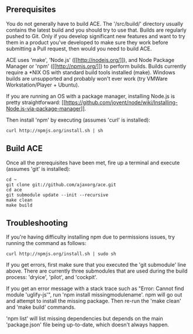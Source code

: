## Prerequisites

You do not generally have to build ACE.  The '/src/build/' directory usually contains the latest build and you should try to use that.  Builds are regularly pushed to Git.  Only if you develop significant new features and want to try them in a product you've developed to make sure they work before submitting a Pull request, then would you need to build ACE.

ACE uses 'make', 'Node.js' ([[http://nodejs.org/]]), and Node Package Manager or 'npm' ([[http://npmjs.org/]]) to perform builds.  Builds currently require a *NIX OS with standard build tools installed (make).  Windows builds are unsupported and probably won't ever work (try VMWare Workstation/Player + Ubuntu).

If you are running an OS with a package manager, installing Node.js is pretty straightforward:  [[https://github.com/joyent/node/wiki/Installing-Node.js-via-package-manager]].

Then install 'npm' by executing (assumes 'curl' is installed):

    curl http://npmjs.org/install.sh | sh

## Build ACE

Once all the prerequisites have been met, fire up a terminal and execute (assumes 'git' is installed):

    cd ~
    git clone git://github.com/ajaxorg/ace.git
    cd ace
    git submodule update --init --recursive
    make clean
    make build

## Troubleshooting

If you're having difficulty installing npm due to permissions issues, try running the command as follows:

    curl http://npmjs.org/install.sh | sudo sh

If you get errors, first make sure that you executed the 'git submodule' line above.  There are currently three submodules that are used during the build process:  'dryice', 'pilot', and 'cockpit'.

If you get an error message with a stack trace such as "Error: Cannot find module 'uglify-js'", run 'npm install missingmodulename'.  npm will go out and attempt to install the missing package.  Then re-run the 'make clean' and 'make build' commands.

'npm list' will list missing dependencies but depends on the main 'package.json' file being up-to-date, which doesn't always happen.